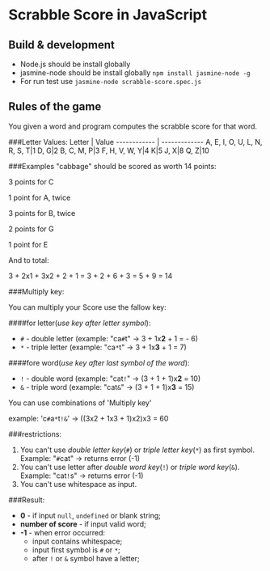 # Scrabble Score in JavaScript

## Build & development

- Node.js should be install globally
- jasmine-node should be install globally `npm install jasmine-node -g`
- For run test use `jasmine-node scrabble-score.spec.js`

## Rules of the game
 You given a word and program computes the scrabble score for that word.
 
###Letter Values:
Letter | Value
------------ | -------------
A, E, I, O, U, L, N, R, S, T|1
D, G|2
B, C, M, P|3
F, H, V, W, Y|4
K|5
J, X|8
Q, Z|10

###Examples
"cabbage" should be scored as worth 14 points:

3 points for C

1 point for A, twice

3 points for B, twice

2 points for G

1 point for E

And to total:

3 + 2x1 + 3x2 + 2 + 1
= 3 + 2 + 6 + 3
= 5 + 9
= 14

###Multiply key: 

You can multiply your Score use the fallow key:

####for letter(*use key after letter symbol*): 
* `#` - double letter (example: "ca`#`t" -> 3 + 1x**2** + 1 = - 6)
* `*` - triple letter (example: "ca`*`t" -> 3 + 1x**3** + 1 = 7)

####fore word(*use key after last symbol of the word*):
* `!` - double word (example: "cat`!`" -> (3 + 1 + 1)x**2** = 10)
* `&` - triple word (example: "cat`&`" -> (3 + 1 + 1)x**3** = 15)

You can use combinations of 'Multiply key'

 example: 'c`#`a`*`t`!&`' -> ((3x2 + 1x3 + 1)x2)x3 = 60

###restrictions:
 1. You can't use *double letter key*(`#`) or *triple letter key*(`*`) as first symbol. Example: "`#`cat" -> returns error (-1) 
 2. You can't use letter after *double word key*(`!`) or *triple word key*(`&`). Example: "cat`!`s" -> returns error (-1)
 3. You can't use whitespace as input. 


###Result:
 * **0** - if input `null`, `undefined` or blank string;
 * **number of score** - if input valid word;
 * **-1** - when error occurred:
    * input contains whitespace;
    * input first symbol is `#` or `*`;
    * after `!` or `&` symbol have a letter;